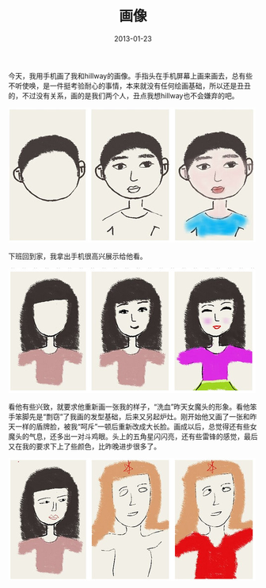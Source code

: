 ﻿---
title: "画像"
date: 2013-01-23
categories: 
  - "essay"
tags: 
  - "画画"
  - "绘画"
---

今天，我用手机画了我和hillway的画像。手指头在手机屏幕上画来画去，总有些不听使唤，是一件挺考验耐心的事情，本来就没有任何绘画基础，所以还是丑丑的，不过没有关系，画的是我们两个人，丑点我想hillway也不会嫌弃的吧。

![initpintu_副本](/images/8407548013_4ff9ea0e02.jpg)

下班回到家，我拿出手机很高兴展示给他看。

![intu_副本](/images/8407547839_c476649627.jpg)

看他有些兴致，就要求他重新画一张我的样子，“洗血”昨天女魔头的形象。看他笨手笨脚先是“剽窃”了我画的发型基础，后来又另起炉灶。刚开始他又画了一张和昨天一样的盾牌脸，被我“呵斥”一顿后重新改成大长脸。画成以后，总觉得还有些女魔头的气息，还多出一对斗鸡眼。头上的五角星闪闪亮，还有些雷锋的感觉，最后又在我的要求下上了些颜色，比昨晚进步很多了。

![inintu_副本](/images/8408643578_b203beacce.jpg)
